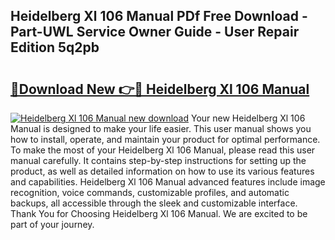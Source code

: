## Heidelberg Xl 106 Manual PDf Free Download - Part-UWL Service Owner Guide - User Repair Edition 5q2pb

# <h2><a href="http://bc16076.oget.top/?id=Heidelberg+Xl+106+Manual">🔗Download New 👉🔴 Heidelberg Xl 106 Manual</a></h2>

[![Heidelberg Xl 106 Manual new download](https://i.imgur.com/5g1atiW.png)](http://bc16076.oget.top/?id=Heidelberg+Xl+106+Manual)
Your new Heidelberg Xl 106 Manual is designed to make your life easier. This user manual shows you how to install, operate, and maintain your product for optimal performance. To make the most of your Heidelberg Xl 106 Manual, please read this user manual carefully. It contains step-by-step instructions for setting up the product, as well as detailed information on how to use its various features and capabilities. Heidelberg Xl 106 Manual advanced features include image recognition, voice commands, customizable profiles, and automatic backups, all accessible through the sleek and customizable interface. Thank You for Choosing Heidelberg Xl 106 Manual. We are excited to be part of your journey.
